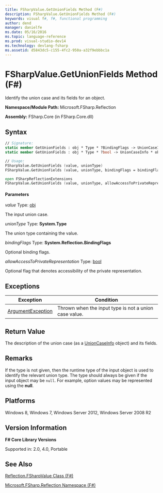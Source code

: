 ```yaml
---
title: FSharpValue.GetUnionFields Method (F#)
description: FSharpValue.GetUnionFields Method (F#)
keywords: visual f#, f#, functional programming
author: dend
manager: danielfe
ms.date: 05/16/2016
ms.topic: language-reference
ms.prod: visual-studio-dev14
ms.technology: devlang-fsharp
ms.assetid: d5843dc5-c155-4fc2-950a-a32f9ebbbc1a 
---
```


# FSharpValue.GetUnionFields Method (F#)

Identify the union case and its fields for an object.

**Namespace/Module Path:** Microsoft.FSharp.Reflection

**Assembly:** FSharp.Core (in FSharp.Core.dll)


## Syntax

```fsharp
// Signature:
static member GetUnionFields : obj * Type * ?BindingFlags -> UnionCaseInfo * obj []
static member GetUnionFields : obj * Type * ?bool -> UnionCaseInfo * obj []

// Usage:
FSharpValue.GetUnionFields (value, unionType)
FSharpValue.GetUnionFields (value, unionType, bindingFlags = bindingFlags)

open FSharpReflectionExtensions
FSharpValue.GetUnionFields (value, unionType, allowAccessToPrivateRepresentation = false)
```

#### Parameters
*value*
Type: [obj](https://msdn.microsoft.com/library/dcf2430f-702b-40e5-a0a1-97518bf137f7)


The input union case.


*unionType*
Type: **System.Type**


The union type containing the value.


*bindingFlags*
Type: **System.Reflection.BindingFlags**


Optional binding flags.


*allowAccessToPrivateRepresentation*
Type: [bool](https://msdn.microsoft.com/library/89c0cf9c-49ce-4207-a3be-555851a67dd5)


Optional flag that denotes accessibility of the private representation.
## Exceptions

|Exception|Condition|
|----|----|
|[ArgumentException](https://msdn.microsoft.com/library/system.argumentexception.aspx)|Thrown when the input type is not a union case value.|

## Return Value

The description of the union case (as a [UnionCaseInfo](https://msdn.microsoft.com/library/d97eb038-9521-4e20-89b4-dd0cd92d7221) object) and its fields.

## Remarks
If the type is not given, then the runtime type of the input object is used to identify the relevant union type. The type should always be given if the input object may be `null`. For example, option values may be represented using the **null**.


## Platforms
Windows 8, Windows 7, Windows Server 2012, Windows Server 2008 R2


## Version Information
**F# Core Library Versions**

Supported in: 2.0, 4.0, Portable

## See Also
[Reflection.FSharpValue Class &#40;F&#35;&#41;](Reflection.FSharpValue-Class-%5BFSharp%5D.md)

[Microsoft.FSharp.Reflection Namespace &#40;F&#35;&#41;](Microsoft.FSharp.Reflection-Namespace-%5BFSharp%5D.md)